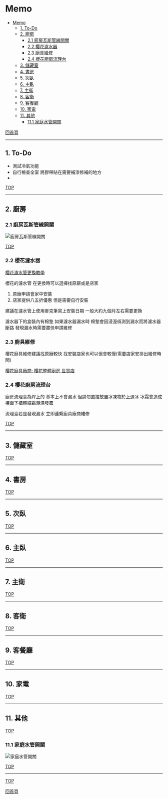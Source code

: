 # Memo

- [Memo](#memo)
  - [1. To-Do](#1-to-do)
  - [2. 廚房](#2-廚房)
    - [2.1 廚房瓦斯管線開關](#21-廚房瓦斯管線開關)
    - [2.2 櫻花濾水器](#22-櫻花濾水器)
    - [2.3 廚具維修](#23-廚具維修)
    - [2.4 櫻花廚房流理台](#24-櫻花廚房流理台)
  - [3. 儲藏室](#3-儲藏室)
  - [4. 書房](#4-書房)
  - [5. 次臥](#5-次臥)
  - [6. 主臥](#6-主臥)
  - [7. 主衛](#7-主衛)
  - [8. 客衛](#8-客衛)
  - [9. 客餐廳](#9-客餐廳)
  - [10. 家電](#10-家電)
  - [11. 其他](#11-其他)
    - [11.1 家庭水管開關](#111-家庭水管開關)

[回首頁](../README.md)

---

## 1. To-Do

- 測試冷氣功能
- 自行檢查全室 將膠帶貼在需要補漆修補的地方
- 

[TOP](#memo)

---

## 2. 廚房

### 2.1 廚房瓦斯管線開關

![廚房瓦斯管線開關](廚房瓦斯管線開關.jpg)

[TOP](#memo)

### 2.2 櫻花濾水器

[櫻花濾水管更換教學](櫻花濾水管更換教學.mp4)

櫻花的濾水管 在更換時可以選擇找原廠或是店家

1. 原廠申請會家中安裝
2. 店家提供八五折優惠 但是需要自行安裝

建議在濾水管上使用麥克筆寫上安裝日期 一般大約九個月左右需要更換

濾水器下的盒裝內有棉墊 如果濾水器漏水時 棉墊會因浸溼偵測到漏水而將濾水器斷路 發現漏水時需要盡快申請維修

### 2.3 廚具維修

櫻花廚具維修建議找原廠較快 找安裝店家也可以但會較慢(需要店家安排出維修時間)

[櫻花廚具廠商: 櫻花整體廚房 世貿店](https://maps.app.goo.gl/mV53GRppBVcgHHTG8)

### 2.4 櫻花廚房流理台

廚房流理臺為焊上的 基本上不會漏水 但請勿直接放置冰凍物於上退冰 冰霜會造成檯面下櫃體結霜潮濕發霉

流理臺若是發現漏水 立即連繫廚具廠商維修

[TOP](#memo)

---

## 3. 儲藏室

[TOP](#memo)

---

## 4. 書房

[TOP](#memo)

---

## 5. 次臥

[TOP](#memo)

---

## 6. 主臥

[TOP](#memo)

---

## 7. 主衛

[TOP](#memo)

---

## 8. 客衛

[TOP](#memo)

---

## 9. 客餐廳

[TOP](#memo)

---

## 10. 家電

[TOP](#memo)

---

## 11. 其他

[TOP](#memo)

### 11.1 家庭水管開關

![家庭水管開關](家庭水管開關.jpg)

[TOP](#memo)

---

[TOP](#memo)

[回首頁](../README.md)
